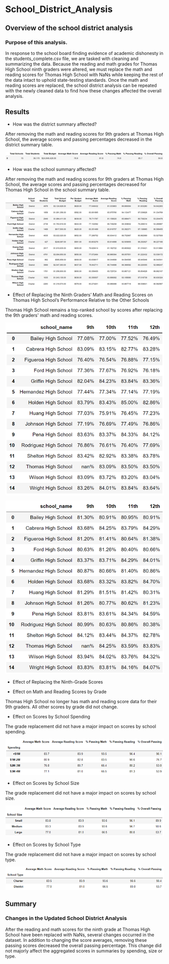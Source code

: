 # School_District_Analysis

## Overview of the school district analysis

### Purpose of this analysis.

In response to the school board finding evidence of academic dishonesty in the students_complete.csv file, we are tasked with cleaning and summarizing the data. Because the reading and math grades for Thomas High School ninth graders were altered, we must replace the math and reading scores for Thomas High School with NaNs while keeping the rest of the data intact to uphold state-testing standards. Once the math and reading scores are replaced, the school district analysis can be repeated with the newly cleaned data to find how these changes affected the overall analysis.

## Results

* How was the district summary affected?

After removing the math and reading scores for 9th graders at Thomas High School, the average scores and passing percentages decreased in the district summary table.

![District Summary Table](./Resources/district_summary.png)

* How was the school summary affected?

After removing the math and reading scores for 9th graders at Thomas High School, the average scores and passing percentages decreased for Thomas High School in the school summary table.

![School Summary Table](./Resources/school_summary.png)

* Effect of Replacing the Ninth Graders’ Math and Reading Scores on Thomas High School’s Performance Relative to the Other Schools

Thomas High School remains a top-ranked school by scores after replacing the 9th graders' math and reading scores.

![Math Scores by School](./Resources/math_scores_by_school.png)

![Reading Scores by School](./Resources/reading_scores_by_school.png)

* Effect of Replacing the Ninth-Grade Scores

- Effect on Math and Reading Scores by Grade

Thomas High School no longer has math and reading score data for their 9th graders. All other scores by grade did not change.

- Effect on Scores by School Spending

The grade replacement did not have a major impact on scores by school spending.

![Scores by School Spending](./Resources/scores_by_school_spending.png)

- Effect on Scores by School Size

The grade replacement did not have a major impact on scores by school size.

![Scores by School Size](./Resources/scores_by_school_size.png)

- Effect on Scores by School Type

The grade replacement did not have a major impact on scores by school type.

![Scores by School Type](./Resources/scores_by_school_type.png)

## Summary

### Changes in the Updated School District Analysis

After the reading and math scores for the ninth grade at Thomas High School have been replaced with NaNs, several changes occurred in the dataset. In addition to changing the score averages, removing these passing scores decreased the overall passing percentage. This change did not majorly affect the aggregated scores in summaries by spending, size or type.
